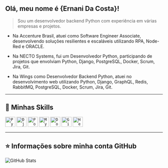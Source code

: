 ## Olá, meu nome é <strong>{Ernani Da Costa}!</strong>

> Sou um desenvolvedor backend Python com experiência em várias empresas e projetos. 

- Na Accenture Brasil, atuei como Software Engineer Associate, desenvolvendo soluções resilientes e escaláveis utilizando RPA, Node-Red e ORACLE.

- Na NECTO Systems, fui um Desenvolvedor Python, participando de projetos que envolviam Python, Django, PostgreSQL, Docker, Scrum, Jira, Git.

- Na Wings como Desenvolvedor Backend Python, atuei no desenvolvimento web utilizando Python, Django, GraphQL, Redis, RabbitMQ, PostgreSQL, Docker, Scrum, Jira, Git.
----

## 🚀 Minhas Skills

<code><img height="32" src="https://img.shields.io/badge/Python-14354C?style=for-the-badge&logo=python&logoColor=white" alt="Python"/></code>
<code><img height="32" src="https://img.shields.io/badge/Django-092E20?style=for-the-badge&logo=django&logoColor=white" alt="Django"/></code>
<code><img height="32" src="https://img.shields.io/badge/PostgreSQL-316192?style=for-the-badge&logo=postgresql&logoColor=white" alt="PostgreSQL"/></code>
<code><img height="32" src="https://img.shields.io/badge/MySQL-00000F?style=for-the-badge&logo=mysql&logoColor=white" alt="MySQL"/></code>
<code><img height="32" src="https://img.shields.io/badge/Docker-2496ED?style=for-the-badge&logo=docker&logoColor=white" alt="Docker"/></code>
<code><img height="32" src="https://img.shields.io/badge/Git-E34F26?style=for-the-badge&logo=git&logoColor=white" alt="Git"/></code>
<code><img height="32" src="https://img.shields.io/badge/Heroku-430098?style=for-the-badge&logo=heroku&logoColor=white" alt="Heroku"/></code>

---

## ⭐ Informações sobre minha conta GitHub
![GitHub Stats](https://github-readme-stats.vercel.app/api?username=ernanidacosta&show_icons=true)
